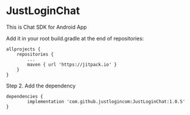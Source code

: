 # JustLoginChat
This is Chat SDK for Android App


Add it in your root build.gradle at the end of repositories:

	allprojects {
		repositories {
			...
			maven { url 'https://jitpack.io' }
		}
	}

Step 2. Add the dependency

	dependencies {
	        implementation 'com.github.justlogincom:JustLoginChat:1.0.5'
	}

